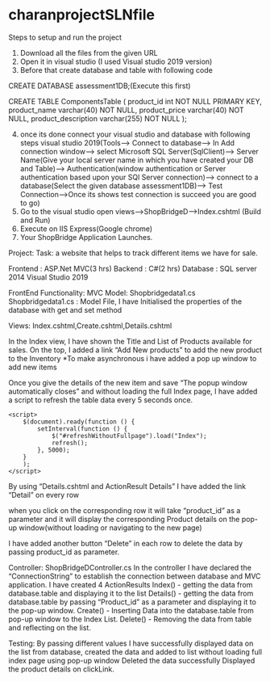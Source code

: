 # charanprojectSLNfile
Steps to setup and run the project

1. Download all the files from the given URL
2. Open it in visual studio (I used Visual studio 2019 version)
3. Before that create database and table with following code

CREATE DATABASE assessment1DB;(Execute this first)

CREATE TABLE ComponentsTable (
    product_id int NOT NULL PRIMARY KEY,
    product_name varchar(40) NOT NULL,
    product_price varchar(40) NOT NULL,
    product_description varchar(255) NOT NULL
);

4. once its done connect your visual studio and database with following steps 
visual studio 2019(Tools--> Connect to database--> In Add connection window--> select Microsoft SQL Server(SqlClient)-->
Server Name(Give your local server name in which you have created your DB and Table)-->
Authentication(window authentication or Server authentication based upon your SQl Server connection)-->
connect to a database(Select the given database assessment1DB)-->
Test Connection-->Once its shows test connection is succeed you are good to go)
5. Go to the visual studio open views-->ShopBridgeD-->Index.cshtml (Build and Run)
5. Execute on IIS Express(Google chrome)
6. Your ShopBridge Application Launches.

Project:
Task: a website that helps to track different items we have for sale.

Frontend : ASP.Net MVC(3 hrs) Backend : C#(2 hrs) Database : SQL server 2014 Visual Studio 2019

FrontEnd Functionality: MVC Model: Shopbridgedata1.cs Shopbridgedata1.cs : Model File, I have Initialised the properties of the database with get and set method

Views: Index.cshtml,Create.cshtml,Details.cshtml

In the Index view, I have shown the Title and List of Products available for sales. On the top, I added a link “Add New products” to add the new product to the Inventory *To make asynchronous i have added a pop up window to add new items

Once you give the details of the new item and save “The popup window automatically closes” and without loading the full Index page, I have added a script to refresh the table data every 5 seconds once.

<script src="~/Scripts/jquery-3.4.1.min.js"></script>
    <script>
        $(document).ready(function () {
            setInterval(function () {
                $("#refreshWithoutFullpage").load("Index");
                refresh();
            }, 5000);
        }
        );
    </script>
By using “Details.cshtml and ActionResult Details” I have added the link “Detail” on every row

when you click on the corresponding row it will take “product_id” as a parameter and it will display the corresponding Product details on the pop-up window(without loading or navigating to the new page)

I have added another button “Delete” in each row to delete the data by passing product_id as parameter.

Controller: ShopBridgeDController.cs In the controller I have declared the “ConnectionString” to establish the connection between database and MVC application. I have created 4 ActionResults Index() - getting the data from database.table and displaying it to the list Details() - getting the data from database.table by passing “Product_id” as a parameter and displaying it to the pop-up window. Create() - Inserting Data into the database.table from pop-up window to the Index List. Delete() - Removing the data from table and reflecting on the list.

Testing: By passing different values I have successfully displayed data on the list from database, created the data and added to list without loading full index page using pop-up window Deleted the data successfully Displayed the product details on clickLink.
